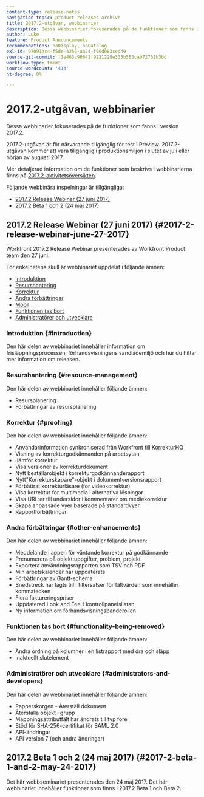 ```yaml
---
content-type: release-notes
navigation-topic: product-releases-archive
title: 2017.2-utgåvan, webbinarier
description: Dessa webbinarier fokuserades på de funktioner som fanns i version 2017.2.
author: Luke
feature: Product Announcements
recommendations: noDisplay, noCatalog
exl-id: 97091ac4-f5de-4256-aa24-f96d083ced49
source-git-commit: f1e463c90641f9221228e335b583cab72762b3bd
workflow-type: tm+mt
source-wordcount: '414'
ht-degree: 0%

---
```


# 2017.2-utgåvan, webbinarier

Dessa webbinarier fokuserades på de funktioner som fanns i version 2017.2. 

2017.2-utgåvan är för närvarande tillgänglig för test i Preview. 2017.2-utgåvan kommer att vara tillgänglig i produktionsmiljön i slutet av juli eller början av augusti 2017.

Mer detaljerad information om de funktioner som beskrivs i webbinarierna finns på [2017.2-aktivitetsöversikten](../../../../product-announcements/product-releases/quarterly-release-archive/2017.2-release-activity/2017-2-release-activity-overview.md).

Följande webbinära inspelningar är tillgängliga:

* [2017.2 Release Webinar (27 juni 2017)](#2017-2-release-webinar-june-27-2017)
* [2017.2 Beta 1 och 2 (24 maj 2017)](#2017-2-beta-1-and-2-may-24-2017)

## 2017.2 Release Webinar (27 juni 2017) {#2017-2-release-webinar-june-27-2017}

Workfront 2017.2 Release Webinar presenterades av Workfront Product team den 27 juni.  

För enkelhetens skull är webbinariet uppdelat i följande ämnen:

* [Introduktion](#introduction)
* [Resurshantering](#resource-management)
* [Korrektur](#proofing)
* [Andra förbättringar](#other-enhancements)
* [Mobil](#mobile)
* [Funktionen tas bort](#functionality-being-removed)
* [Administratörer och utvecklare](#administrators-and-developers)

### Introduktion {#introduction}

Den här delen av webbinariet innehåller information om frisläppningsprocessen, förhandsvisningens sandlådemiljö och hur du hittar mer information om releasen.

### Resurshantering {#resource-management}

Den här delen av webbinariet innehåller följande ämnen:

* Resursplanering
* Förbättringar av resursplanering

### Korrektur {#proofing}

Den här delen av webbinariet innehåller följande ämnen:

* Användarinformation synkroniserad från Workfront till KorrekturHQ
* Visning av korrekturgodkännanden på arbetsytan
* Jämför korrektur
* Visa versioner av korrekturdokument
* Nytt beställarobjekt i korrekturgodkännanderapport
* Nytt&quot;Korrekturskapare&quot;-objekt i dokumentversionsrapport
* Förbättrat korrekturläsare (för videokorrektur)
* Visa korrektur för multimedia i alternativa lösningar
* Visa URL:er till undersidor i kommentarer om mediekorrektur
* Skapa anpassade vyer baserade på standardvyer
* Rapportförbättringar

### Andra förbättringar {#other-enhancements}

Den här delen av webbinariet innehåller följande ämnen:

* Meddelande i appen för väntande korrektur på godkännande
* Prenumerera på objekt:uppgifter, problem, projekt
* Exportera användningsrapporten som TSV och PDF
* Min arbetskalender har uppdaterats
* Förbättringar av Gantt-schema
* Snedstreck har lagts till i filtersatser för fältvärden som innehåller kommatecken
* Flera faktureringspriser
* Uppdaterad Look and Feel i kontrollpanelslistan
* Ny information om förhandsvisningsbanderollen

### Funktionen tas bort {#functionality-being-removed}

Den här delen av webbinariet innehåller följande ämnen:

* Ändra ordning på kolumner i en listrapport med dra och släpp
* Inaktuellt slutelement

### Administratörer och utvecklare {#administrators-and-developers}

Den här delen av webbinariet innehåller följande ämnen:

* Papperskorgen - Återställ dokument
* Återställa objekt i grupp
* Mappningsattributfält har ändrats till typ före
* Stöd för SHA-256-certifikat för SAML 2.0
* API-ändringar
* API version 7 (och andra ändringar)

## 2017.2 Beta 1 och 2 (24 maj 2017) {#2017-2-beta-1-and-2-may-24-2017}

Det här webbseminariet presenterades den 24 maj 2017. Det här webbinariet innehåller funktioner som finns i 2017.2 Beta 1 och Beta 2.

